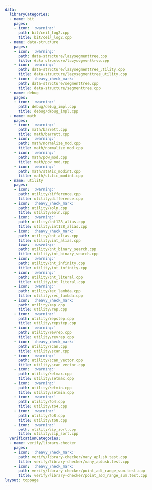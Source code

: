 ```yaml
---
data:
  libraryCategories:
  - name: bit
    pages:
    - icon: ':warning:'
      path: bit/ceil_log2.cpp
      title: bit/ceil_log2.cpp
  - name: data-structure
    pages:
    - icon: ':warning:'
      path: data-structure/lazysegmenttree.cpp
      title: data-structure/lazysegmenttree.cpp
    - icon: ':warning:'
      path: data-structure/lazysegmenttree_utility.cpp
      title: data-structure/lazysegmenttree_utility.cpp
    - icon: ':heavy_check_mark:'
      path: data-structure/segmenttree.cpp
      title: data-structure/segmenttree.cpp
  - name: debug
    pages:
    - icon: ':warning:'
      path: debug/debug_impl.cpp
      title: debug/debug_impl.cpp
  - name: math
    pages:
    - icon: ':warning:'
      path: math/barrett.cpp
      title: math/barrett.cpp
    - icon: ':warning:'
      path: math/normalize_mod.cpp
      title: math/normalize_mod.cpp
    - icon: ':warning:'
      path: math/pow_mod.cpp
      title: math/pow_mod.cpp
    - icon: ':warning:'
      path: math/static_modint.cpp
      title: math/static_modint.cpp
  - name: utility
    pages:
    - icon: ':warning:'
      path: utility/difference.cpp
      title: utility/difference.cpp
    - icon: ':heavy_check_mark:'
      path: utility/eoln.cpp
      title: utility/eoln.cpp
    - icon: ':warning:'
      path: utility/int128_alias.cpp
      title: utility/int128_alias.cpp
    - icon: ':heavy_check_mark:'
      path: utility/int_alias.cpp
      title: utility/int_alias.cpp
    - icon: ':warning:'
      path: utility/int_binary_search.cpp
      title: utility/int_binary_search.cpp
    - icon: ':warning:'
      path: utility/int_infinity.cpp
      title: utility/int_infinity.cpp
    - icon: ':warning:'
      path: utility/int_literal.cpp
      title: utility/int_literal.cpp
    - icon: ':warning:'
      path: utility/rec_lambda.cpp
      title: utility/rec_lambda.cpp
    - icon: ':heavy_check_mark:'
      path: utility/rep.cpp
      title: utility/rep.cpp
    - icon: ':warning:'
      path: utility/repstep.cpp
      title: utility/repstep.cpp
    - icon: ':warning:'
      path: utility/revrep.cpp
      title: utility/revrep.cpp
    - icon: ':heavy_check_mark:'
      path: utility/scan.cpp
      title: utility/scan.cpp
    - icon: ':warning:'
      path: utility/scan_vector.cpp
      title: utility/scan_vector.cpp
    - icon: ':warning:'
      path: utility/setmax.cpp
      title: utility/setmax.cpp
    - icon: ':warning:'
      path: utility/setmin.cpp
      title: utility/setmin.cpp
    - icon: ':warning:'
      path: utility/to4.cpp
      title: utility/to4.cpp
    - icon: ':warning:'
      path: utility/to8.cpp
      title: utility/to8.cpp
    - icon: ':warning:'
      path: utility/zip_sort.cpp
      title: utility/zip_sort.cpp
  verificationCategories:
  - name: verify/library-checker
    pages:
    - icon: ':heavy_check_mark:'
      path: verify/library-checker/many_aplusb.test.cpp
      title: verify/library-checker/many_aplusb.test.cpp
    - icon: ':heavy_check_mark:'
      path: verify/library-checker/point_add_range_sum.test.cpp
      title: verify/library-checker/point_add_range_sum.test.cpp
layout: toppage
---
```

